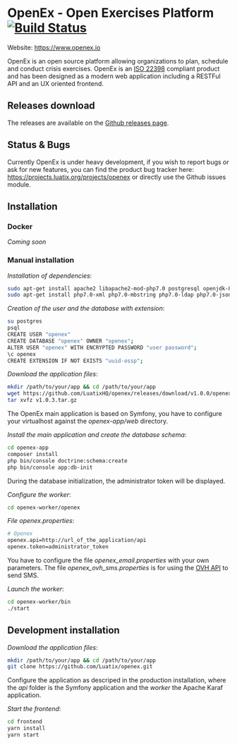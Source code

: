 # OpenEx - Open Exercises Platform [![Build Status](https://api.travis-ci.org/LuatixHQ/openex-api.svg?branch=master)](https://travis-ci.org/LuatixHQ/openex)

Website: https://www.openex.io

OpenEx is an open source platform allowing organizations to plan, schedule and conduct crisis exercises. OpenEx is an [ISO 22398](http://www.iso.org/iso/iso_catalogue/catalogue_tc/catalogue_detail.htm?csnumber=50294) compliant product and has been designed as a modern web application including a RESTFul API and an UX oriented frontend.

## Releases download

The releases are available on the [Github releases page](https://github.com/LuatixHQ/openex/releases).

## Status & Bugs

Currently OpenEx is under heavy development, if you wish to report bugs or ask for new features, you can find the product bug tracker here: https://projects.luatix.org/projects/openex or directly use the Github issues module.

## Installation

### Docker

*Coming soon*

### Manual installation

*Installation of dependencies*:
```bash
sudo apt-get install apache2 libapache2-mod-php7.0 postgresql openjdk-8-jre
sudo apt-get install php7.0-xml php7.0-mbstring php7.0-ldap php7.0-json php7.0-curl php7.0-pgsql
```

*Creation of the user and the database with extension*:
```bash
su postgres
psql
CREATE USER "openex"
CREATE DATABASE "openex" OWNER "openex";
ALTER USER "openex" WITH ENCRYPTED PASSWORD "user password";
\c openex
CREATE EXTENSION IF NOT EXISTS "uuid-ossp";
```

*Download the application files*:
```bash
mkdir /path/to/your/app && cd /path/to/your/app
wget https://github.com/LuatixHQ/openex/releases/download/v1.0.0/openex-release-1.0.0.tar.gz
tar xvfz v1.0.3.tar.gz
```

The OpenEx main application is based on Symfony, you have to configure your virtualhost against the *openex-app/web* directory.

*Install the main application and create the database schema*:
```bash
cd openex-app
composer install
php bin/console doctrine:schema:create
php bin/console app:db-init
```

During the database initialization, the administrator token will be displayed.

*Configure the worker*:
```bash
cd openex-worker/openex
```

*File openex.properties*:
```bash
# Openex
openex.api=http://url_of_the_application/api
openex.token=administrator_token
```

You have to configure the file *openex_email.properties* with your own parameters. The file *openex_ovh_sms.properties* is for using the [OVH API](https://www.ovh.com) to send SMS.

*Launch the worker*:
```bash
cd openex-worker/bin
./start
```

## Development installation

*Download the application files*:
```bash
mkdir /path/to/your/app && cd /path/to/your/app
git clone https://github.com/Luatix/openex.git
```

Configure the application as descriped in the production installation, where the *api* folder is the Symfony application and the *worker* the Apache Karaf application.

*Start the frontend*:
```bash
cd frontend
yarn install
yarn start
```
